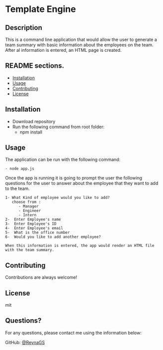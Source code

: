 # Template Engine 

  
  ## Description 
  
  This is a command line application that would allow the user to generate a team summary with basic information about the employees on the team. After al information is entered, an HTML page is created.  

  
  ##  README sections. 

  * [Installation](#installation)
  * [Usage](#usage)
  * [Contributing](#contributing)
  * [License](#license)
  
  ## Installation
  
   - Download repository
   - Run the following command from root folder: 
        - npm install
     


  ## Usage 
  
  The application can be run with the following command: 

    - node app.js

  Once the app is running it is going to prompt the user the following questions for the user to answer about the employee that they want to add to the team.  

    1- What Kind of employee would you like to add? 
       choose from : 
          - Manager
          - Engineer
          - Intern
    2-  Enter Employee's name
    3-  Enter Employee's ID
    4-  Enter Employee's email
    5-  What is the office number
    6-  Would you like to add another employee? 

    When this information is entered, the app would render an HTML file with the team summary. 

  ## Contributing
  
  
  Contributions are always welcome!
  

  ## License
  
  mit
  

  ## Questions?
   
  
  For any questions, please contact me using the information below:
 
  GitHub: [@ReynaGS](https://github.com/ReynaGS)
  